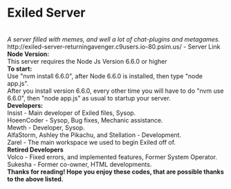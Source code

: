 <h1>Exiled Server</h1><br>
<i>A server filled with memes, and well a lot of chat-plugins and metagames.</i><br>
http://exiled-server-returningavenger.c9users.io-80.psim.us/ - Server Link<br>
<b>Node Version:</b><br>
This server requires the Node Js Version 6.6.0 or higher<br>
<b>To start:</b><br>
Use "nvm install 6.6.0", after Node 6.6.0 is installed, then type "node app.js".<br>
After you install version 6.6.0, every other time you will have to do "nvm use 6.6.0", then "node app.js" as usual to startup your server.<br>
<b>Developers:</b><br>
Insist - Main developer of Exiled files, Sysop.<br>
HoeenCoder - Sysop, Bug fixes, Mechanic assistance.<br>
Mewth - Developer, Sysop.<br>
AlfaStorm, Ashley the Pikachu, and Stellation - Development.<br>
Zarel - The main workspace we used to begin Exiled off of.<br>
<b>Retired Developers</b><br>
Volco - Fixed errors, and implemented features, Former System Operator.<br>
Sukesha - Former co-owner, HTML developments.<br>
<b>Thanks for reading!  Hope you enjoy these codes, that are possible thanks to the above listed.</b>
